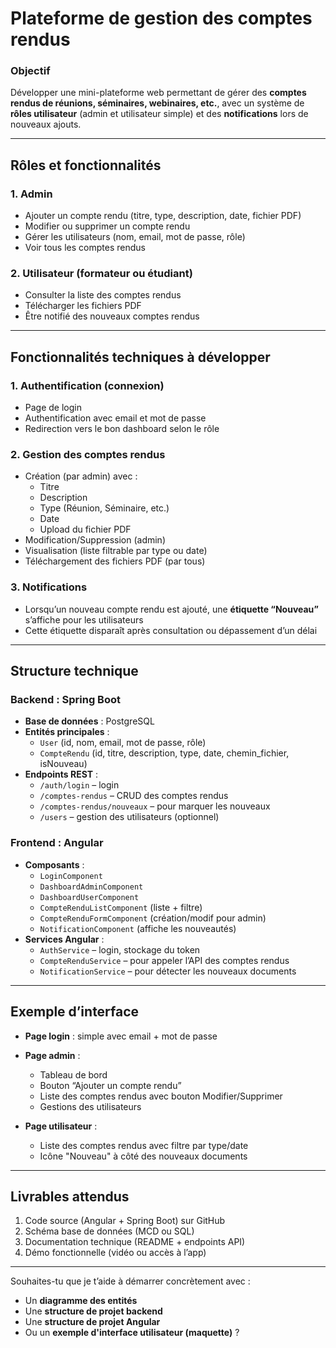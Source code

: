 # **Plateforme de gestion des comptes rendus**

### **Objectif**
Développer une mini-plateforme web permettant de gérer des **comptes rendus de réunions, séminaires, webinaires, etc.**, avec un système de **rôles utilisateur** (admin et utilisateur simple) et des **notifications** lors de nouveaux ajouts.

---

## **Rôles et fonctionnalités**

### 1. **Admin**
- Ajouter un compte rendu (titre, type, description, date, fichier PDF)
- Modifier ou supprimer un compte rendu
- Gérer les utilisateurs (nom, email, mot de passe, rôle)
- Voir tous les comptes rendus

### 2. **Utilisateur (formateur ou étudiant)**
- Consulter la liste des comptes rendus
- Télécharger les fichiers PDF
- Être notifié des nouveaux comptes rendus

---

## **Fonctionnalités techniques à développer**

### 1. **Authentification (connexion)**
- Page de login
- Authentification avec email et mot de passe
- Redirection vers le bon dashboard selon le rôle

### 2. **Gestion des comptes rendus**
- Création (par admin) avec :
  - Titre
  - Description
  - Type (Réunion, Séminaire, etc.)
  - Date
  - Upload du fichier PDF
- Modification/Suppression (admin)
- Visualisation (liste filtrable par type ou date)
- Téléchargement des fichiers PDF (par tous)

### 3. **Notifications**
- Lorsqu’un nouveau compte rendu est ajouté, une **étiquette “Nouveau”** s’affiche pour les utilisateurs
- Cette étiquette disparaît après consultation ou dépassement d’un délai

---

## **Structure technique**

### **Backend : Spring Boot**
- **Base de données** : PostgreSQL
- **Entités principales** :
  - `User` (id, nom, email, mot de passe, rôle)
  - `CompteRendu` (id, titre, description, type, date, chemin_fichier, isNouveau)
- **Endpoints REST** :
  - `/auth/login` – login
  - `/comptes-rendus` – CRUD des comptes rendus
  - `/comptes-rendus/nouveaux` – pour marquer les nouveaux
  - `/users` – gestion des utilisateurs (optionnel)

### **Frontend : Angular**
- **Composants** :
  - `LoginComponent`
  - `DashboardAdminComponent`
  - `DashboardUserComponent`
  - `CompteRenduListComponent` (liste + filtre)
  - `CompteRenduFormComponent` (création/modif pour admin)
  - `NotificationComponent` (affiche les nouveautés)
- **Services Angular** :
  - `AuthService` – login, stockage du token
  - `CompteRenduService` – pour appeler l’API des comptes rendus
  - `NotificationService` – pour détecter les nouveaux documents

---

## **Exemple d’interface**
- **Page login** : simple avec email + mot de passe
- **Page admin** :
  - Tableau de bord
  - Bouton “Ajouter un compte rendu”
  - Liste des comptes rendus avec bouton Modifier/Supprimer
  - Gestions des utilisateurs

- **Page utilisateur** :
  - Liste des comptes rendus avec filtre par type/date
  - Icône "Nouveau" à côté des nouveaux documents

---

## **Livrables attendus**
1. Code source (Angular + Spring Boot) sur GitHub
2. Schéma base de données (MCD ou SQL)
3. Documentation technique (README + endpoints API)
4. Démo fonctionnelle (vidéo ou accès à l’app)

---

Souhaites-tu que je t’aide à démarrer concrètement avec :
- Un **diagramme des entités**
- Une **structure de projet backend**
- Une **structure de projet Angular**
- Ou un **exemple d'interface utilisateur (maquette)** ?